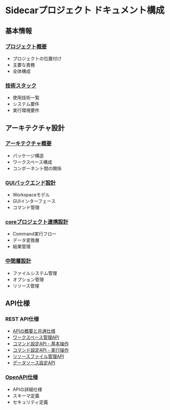 # Sidecarプロジェクト ドキュメント構成

## 基本情報

### [プロジェクト概要](./project/01-overview.md)
- プロジェクトの位置付け
- 主要な責務
- 全体構成

### [技術スタック](./project/02-tech-stack.md)
- 使用技術一覧
- システム要件
- 実行環境要件

## アーキテクチャ設計

### [アーキテクチャ概要](./architecture/01-overview.md)
- パッケージ構造
- ワークスペース構成
- コンポーネント間の関係

### [GUIバックエンド設計](./architecture/02-gui-backend.md)
- Workspaceモデル
- GUIインターフェース
- コマンド管理

### [coreプロジェクト連携設計](./architecture/03-core-bridge.md)
- Command実行フロー
- データ変換層
- 結果管理

### [中間層設計](./architecture/04-middleware.md)
- ファイルシステム管理
- オプション管理
- リソース管理

## API仕様

### REST API仕様
- [APIの概要と共通仕様](./api/01-overview.md)
- [ワークスペース管理API](./api/02-endpoints-workspace.md)
- [コマンド設定API - 基本操作](./api/03-endpoints-command-basic.md)
- [コマンド設定API - 実行操作](./api/04-endpoints-command-exec.md)
- [リソースファイル管理API](./api/05-endpoints-resource.md)
- [データソース設定API](./api/06-endpoints-query.md)

### [OpenAPI仕様](./api/openapi.yaml)
- APIの詳細仕様
- スキーマ定義
- セキュリティ定義
